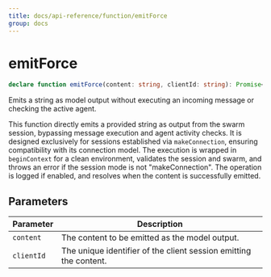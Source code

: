 ```yaml
---
title: docs/api-reference/function/emitForce
group: docs
---
```


# emitForce

```ts
declare function emitForce(content: string, clientId: string): Promise<void>;
```

Emits a string as model output without executing an incoming message or checking the active agent.

This function directly emits a provided string as output from the swarm session, bypassing message execution and agent activity checks.
It is designed exclusively for sessions established via `makeConnection`, ensuring compatibility with its connection model.
The execution is wrapped in `beginContext` for a clean environment, validates the session and swarm, and throws an error if the session mode
is not "makeConnection". The operation is logged if enabled, and resolves when the content is successfully emitted.

## Parameters

| Parameter | Description |
|-----------|-------------|
| `content` | The content to be emitted as the model output. |
| `clientId` | The unique identifier of the client session emitting the content. |

